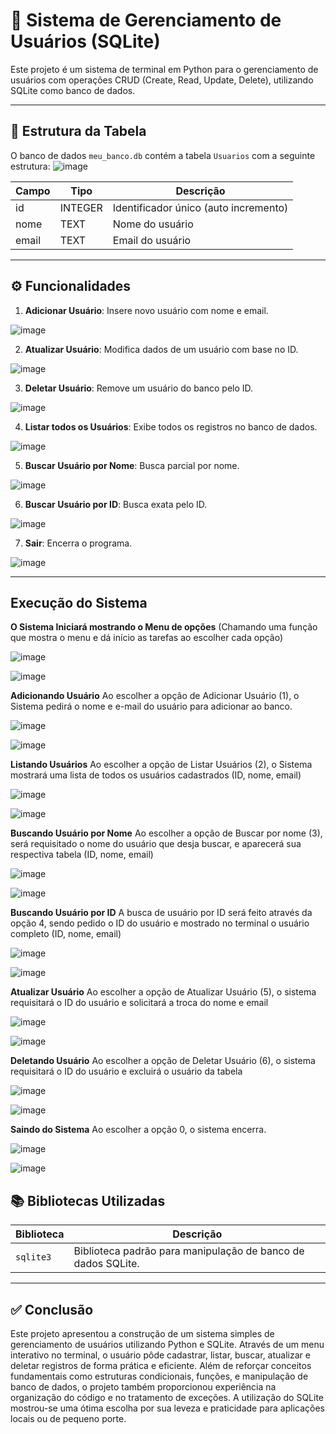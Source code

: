 
# 📄 Sistema de Gerenciamento de Usuários (SQLite)

Este projeto é um sistema de terminal em Python para o gerenciamento de usuários com operações CRUD (Create, Read, Update, Delete), utilizando SQLite como banco de dados.

---

## 📌 Estrutura da Tabela

O banco de dados `meu_banco.db` contém a tabela `Usuarios` com a seguinte estrutura:
![image](https://github.com/user-attachments/assets/4d9adb30-faa5-4a77-b33e-8a00053a2dbc)


| Campo | Tipo     | Descrição                             |
|-------|----------|----------------------------------------|
| id    | INTEGER  | Identificador único (auto incremento) |
| nome  | TEXT     | Nome do usuário                        |
| email | TEXT     | Email do usuário                       |

---

## ⚙️ Funcionalidades

1. **Adicionar Usuário**: Insere novo usuário com nome e email.

![image](https://github.com/user-attachments/assets/5216db70-6844-448a-a8af-078083b77953)

2. **Atualizar Usuário**: Modifica dados de um usuário com base no ID.

![image](https://github.com/user-attachments/assets/ef1625e7-56dd-4fa4-b2bb-bf5f746ad65d)

3. **Deletar Usuário**: Remove um usuário do banco pelo ID.

![image](https://github.com/user-attachments/assets/cbb3b578-0454-4bee-bd1b-14c87c06c25c)

4. **Listar todos os Usuários**: Exibe todos os registros no banco de dados.

![image](https://github.com/user-attachments/assets/7bd7f712-7895-4e4b-9e63-d262461f40c2)

5. **Buscar Usuário por Nome**: Busca parcial por nome.

![image](https://github.com/user-attachments/assets/a140faff-396e-4f64-880c-0e54fec1f00c)

6. **Buscar Usuário por ID**: Busca exata pelo ID.

![image](https://github.com/user-attachments/assets/efc55b6e-a47f-4e8e-b1e2-60e01d549c4a)

7. **Sair**: Encerra o programa.

![image](https://github.com/user-attachments/assets/87c83308-d7d4-41dd-942c-2f7662c751ce)

---

## Execução do Sistema
**O Sistema Iniciará mostrando o Menu de opções**
(Chamando uma função que mostra o menu e dá início as tarefas ao escolher cada opção)

![image](https://github.com/user-attachments/assets/de2cfd8c-f073-4084-986d-81c3e60f8952)

![image](https://github.com/user-attachments/assets/8298cf47-67cd-43c9-9c63-9cf51a0bcc6e)

**Adicionando Usuário**
Ao escolher a opção de Adicionar Usuário (1), o Sistema pedirá o nome e e-mail do usuário para adicionar ao banco.

![image](https://github.com/user-attachments/assets/7335045b-484e-47b7-a83e-ae5f95e5370c)

![image](https://github.com/user-attachments/assets/f82cab65-b90a-4224-b04b-0fb9a2fb4592)

**Listando Usuários**
Ao escolher a opção de Listar Usuários (2), o Sistema mostrará uma lista de todos os usuários cadastrados (ID, nome, email)

![image](https://github.com/user-attachments/assets/b26e84a1-c6c1-4b86-9670-9209e4679839)

![image](https://github.com/user-attachments/assets/0e204cde-a2e5-4fdb-b578-990b10ebbc5a)

**Buscando Usuário por Nome**
Ao escolher a opção de Buscar por nome (3), será requisitado o nome do usuário que desja buscar, e aparecerá sua respectiva tabela (ID, nome, email)

![image](https://github.com/user-attachments/assets/bd87d538-14cd-4a8d-a26b-4a912ecddf5c)

![image](https://github.com/user-attachments/assets/5bbf96d1-37d3-4f23-871a-7dd3fbadc08a)

**Buscando Usuário por ID**
A busca de usuário por ID será feito através da opção 4, sendo pedido o ID do usuário e mostrado no terminal o usuário completo (ID, nome, email)

![image](https://github.com/user-attachments/assets/6f1a94ad-acc0-4760-a4ca-12d009569272)

![image](https://github.com/user-attachments/assets/4ba037f4-ec7a-4c1a-85e1-c3ee7937c168)

**Atualizar Usuário**
Ao escolher a opção de Atualizar Usuário (5), o sistema requisitará o ID do usuário e solicitará a troca do nome e email

![image](https://github.com/user-attachments/assets/94424a26-4dcc-4ab6-92ef-cf976b575ecc)

![image](https://github.com/user-attachments/assets/d4271be9-92a3-447a-8d42-50da3a78d117)

**Deletando Usuário**
Ao escolher a opção de Deletar Usuário (6), o sistema requisitará o ID do usuário e excluirá o usuário da tabela

![image](https://github.com/user-attachments/assets/0ddd0873-c35c-44db-ba15-4f01d8cc3d24)

![image](https://github.com/user-attachments/assets/570ee090-8a48-49e1-9bb6-f503d199f8db)

**Saindo do Sistema**
Ao escolher a opção 0, o sistema encerra.

![image](https://github.com/user-attachments/assets/bcfd7982-cb21-473a-9cbf-15a1ab364bc2)

![image](https://github.com/user-attachments/assets/c67662bf-ad47-4078-a6ee-50a65b0a2e5d)

## 📚 Bibliotecas Utilizadas

| Biblioteca | Descrição |
|------------|-----------|
| `sqlite3`  | Biblioteca padrão para manipulação de banco de dados SQLite. |

---

## ✅ Conclusão

Este projeto apresentou a construção de um sistema simples de gerenciamento de usuários utilizando Python e SQLite. Através de um menu interativo no terminal, o usuário pôde cadastrar, listar, buscar, atualizar e deletar registros de forma prática e eficiente.
Além de reforçar conceitos fundamentais como estruturas condicionais, funções, e manipulação de banco de dados, o projeto também proporcionou experiência na organização do código e no tratamento de exceções. A utilização do SQLite mostrou-se uma ótima escolha por sua leveza e praticidade para aplicações locais ou de pequeno porte.
